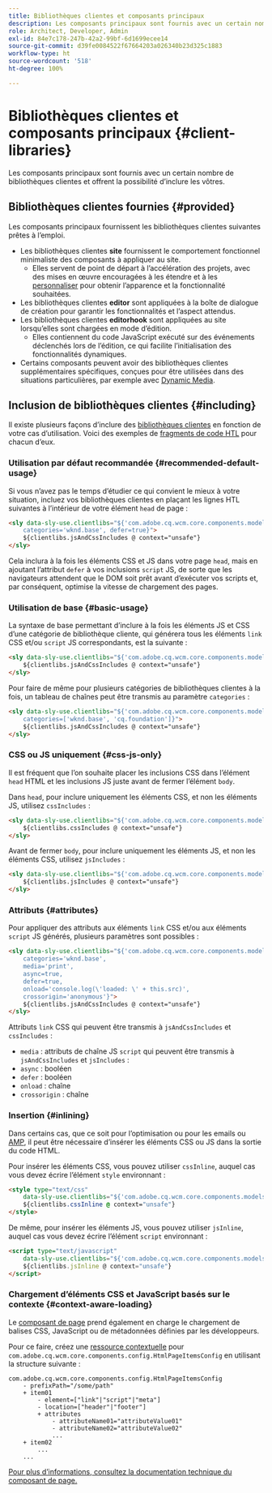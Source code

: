 ```yaml
---
title: Bibliothèques clientes et composants principaux
description: Les composants principaux sont fournis avec un certain nombre de bibliothèques clientes et offrent la possibilité d’inclure les vôtres.
role: Architect, Developer, Admin
exl-id: 84e7c178-247b-42a2-99bf-6d1699ecee14
source-git-commit: d39fe0084522f67664203a026340b23d325c1883
workflow-type: ht
source-wordcount: '518'
ht-degree: 100%

---
```



# Bibliothèques clientes et composants principaux {#client-libraries}

Les composants principaux sont fournis avec un certain nombre de bibliothèques clientes et offrent la possibilité d’inclure les vôtres.

## Bibliothèques clientes fournies {#provided}

Les composants principaux fournissent les bibliothèques clientes suivantes prêtes à l’emploi.

* Les bibliothèques clientes **site** fournissent le comportement fonctionnel minimaliste des composants à appliquer au site.
   * Elles servent de point de départ à l’accélération des projets, avec des mises en œuvre encouragées à les étendre et à les [personnaliser](/help/developing/customizing.md) pour obtenir l’apparence et la fonctionnalité souhaitées.
* Les bibliothèques clientes **editor** sont appliquées à la boîte de dialogue de création pour garantir les fonctionnalités et l’aspect attendus.
* Les bibliothèques clientes **editorhook** sont appliquées au site lorsqu’elles sont chargées en mode d’édition.
   * Elles contiennent du code JavaScript exécuté sur des événements déclenchés lors de l’édition, ce qui facilite l’initialisation des fonctionnalités dynamiques.
* Certains composants peuvent avoir des bibliothèques clientes supplémentaires spécifiques, conçues pour être utilisées dans des situations particulières, par exemple avec [Dynamic Media](/help/components/image.md#dynamic-media).

## Inclusion de bibliothèques clientes {#including}

Il existe plusieurs façons d’inclure des [bibliothèques clientes](/help/developing/archetype/front-end.md#clientlibs) en fonction de votre cas d’utilisation. Voici des exemples de [fragments de code HTL](https://experienceleague.adobe.com/docs/experience-manager-htl/using/overview.html?lang=fr) pour chacun d’eux.

### Utilisation par défaut recommandée {#recommended-default-usage}

Si vous n’avez pas le temps d’étudier ce qui convient le mieux à votre situation, incluez vos bibliothèques clientes en plaçant les lignes HTL suivantes à l’intérieur de votre élément `head` de page :

```html
<sly data-sly-use.clientlibs="${'com.adobe.cq.wcm.core.components.models.ClientLibraries' @
    categories='wknd.base', defer=true}">
    ${clientlibs.jsAndCssIncludes @ context="unsafe"}
</sly>
```

Cela inclura à la fois les éléments CSS et JS dans votre page `head`, mais en ajoutant l’attribut `defer` à vos inclusions `script` JS, de sorte que les navigateurs attendent que le DOM soit prêt avant d’exécuter vos scripts et, par conséquent, optimise la vitesse de chargement des pages.

### Utilisation de base {#basic-usage}

La syntaxe de base permettant d’inclure à la fois les éléments JS et CSS d’une catégorie de bibliothèque cliente, qui générera tous les éléments `link` CSS et/ou `script` JS correspondants, est la suivante :

```html
<sly data-sly-use.clientlibs="${'com.adobe.cq.wcm.core.components.models.ClientLibraries' @ categories='wknd.base'}">
    ${clientlibs.jsAndCssIncludes @ context="unsafe"}
</sly>
```

Pour faire de même pour plusieurs catégories de bibliothèques clientes à la fois, un tableau de chaînes peut être transmis au paramètre `categories` :

```html
<sly data-sly-use.clientlibs="${'com.adobe.cq.wcm.core.components.models.ClientLibraries' @
    categories=['wknd.base', 'cq.foundation']}">
    ${clientlibs.jsAndCssIncludes @ context="unsafe"}
</sly>
```

### CSS ou JS uniquement {#css-js-only}

Il est fréquent que l’on souhaite placer les inclusions CSS dans l’élément `head` HTML et les inclusions JS juste avant de fermer l’élément `body`.&#x200B;

Dans `head`, pour inclure uniquement les éléments CSS, et non les éléments JS, utilisez `cssIncludes` :

```html
<sly data-sly-use.clientlibs="${'com.adobe.cq.wcm.core.components.models.ClientLibraries' @ categories='wknd.base'}">
    ${clientlibs.cssIncludes @ context="unsafe"}
</sly>
```

Avant de fermer `body`, pour inclure uniquement les éléments JS, et non les éléments CSS, utilisez `jsIncludes` :

```html
<sly data-sly-use.clientlibs="${'com.adobe.cq.wcm.core.components.models.ClientLibraries' @ categories='wknd.base'}">
    ${clientlibs.jsIncludes @ context="unsafe"}
</sly>
```

### Attributs {#attributes}

Pour appliquer des attributs aux éléments `link` CSS et/ou aux éléments `script` JS générés, plusieurs paramètres sont possibles :

```html
<sly data-sly-use.clientlibs="${'com.adobe.cq.wcm.core.components.models.ClientLibraries' @
    categories='wknd.base',
    media='print',
    async=true,
    defer=true,
    onload='console.log(\'loaded: \' + this.src)',
    crossorigin='anonymous'}">
    ${clientlibs.jsAndCssIncludes @ context="unsafe"}
</sly>
```

Attributs `link` CSS qui peuvent être transmis à `jsAndCssIncludes` et `cssIncludes` :

* `media` : attributs de chaîne JS `script` qui peuvent être transmis à `jsAndCssIncludes` et `jsIncludes` :
* `async` : booléen
* `defer` : booléen
* `onload` : chaîne
* `crossorigin` : chaîne

### Insertion {#inlining}

Dans certains cas, que ce soit pour l’optimisation ou pour les emails ou [AMP](amp.md), il peut être nécessaire d’insérer les éléments CSS ou JS dans la sortie du code HTML.

Pour insérer les éléments CSS, vous pouvez utiliser `cssInline`, auquel cas vous devez écrire l’élément `style` environnant :

```html
<style type="text/css"
    data-sly-use.clientlibs="${'com.adobe.cq.wcm.core.components.models.ClientLibraries' @ categories='wknd.base'}">
    ${clientlibs.cssInline @ context="unsafe"}
</style>
```

De même, pour insérer les éléments JS, vous pouvez utiliser `jsInline`, auquel cas vous devez écrire l’élément `script` environnant :

```html
<script type="text/javascript"
    data-sly-use.clientlibs="${'com.adobe.cq.wcm.core.components.models.ClientLibraries' @ categories='wknd.base'}">
    ${clientlibs.jsInline @ context="unsafe"}
</script>
```

### Chargement d’éléments CSS et JavaScript basés sur le contexte {#context-aware-loading}

Le [composant de page](/help/components/page.md) prend également en charge le chargement de balises CSS, JavaScript ou de métadonnées définies par les développeurs.

Pour ce faire, créez une [ressource contextuelle](context-aware-configs.md) pour `com.adobe.cq.wcm.core.components.config.HtmlPageItemsConfig` en utilisant la structure suivante :

```text
com.adobe.cq.wcm.core.components.config.HtmlPageItemsConfig
    - prefixPath="/some/path"
    + item01
        - element=["link"|"script"|"meta"]
        - location=["header"|"footer"]
        + attributes
            - attributeName01="attributeValue01"
            - attributeName02="attributeValue02"
            ...
    + item02
        ...
    ...
```

[Pour plus d’informations, consultez la documentation technique du composant de page.](https://github.com/adobe/aem-core-wcm-components/tree/master/content/src/content/jcr_root/apps/core/wcm/components/page/v2/page#loading-of-context-aware-cssjs)
